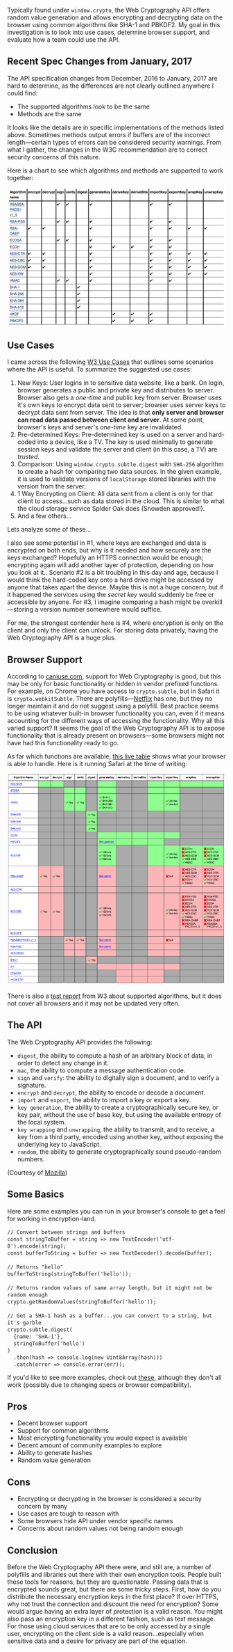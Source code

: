 Typically found under `window.crypto`, the Web Cryptography API offers random value generation and allows encrypting and decrypting data on the browser using common algorithms like SHA-1 and PBKDF2. My goal in this investigation is to look into use cases, determine browser support, and evaluate how a team could use the API.

## Recent Spec Changes from January, 2017
The API specification changes from December, 2016 to January, 2017 are hard to determine, as the differences are not clearly outlined anywhere I could find:

- The supported algorithms look to be the same
- Methods are the same

It looks like the details are in specific implementations of the methods listed above. Sometimes methods output errors if buffers are of the incorrect length—certain types of errors can be considered security warnings. From what I gather, the changes in the W3C recommendation are to correct security concerns of this nature.

Here is a chart to see which algorithms and methods are supported to work together:

![Cryptography Chart](/assets/images/thoughts/cryptography-chart.jpg)

## Use Cases
I came across the following [W3 Use Cases](https://www.w3.org/TR/webcrypto-usecases/) that outlines some scenarios where the API is useful. To summarize the suggested use cases:

1. New Keys: User logins in to sensitive data website, like a bank. On login, browser generates a public and private key and distributes to server. Browser also gets a _one-time_ and public key from server. Browser uses it's own keys to encrypt data sent to server; browser uses server keys to decrypt data sent from server. The idea is that __only server and browser can read data passed between client and server__. At some point, browser's keys and server's _one-time_ key are invalidated.
2. Pre-determined Keys: Pre-determined key is used on a server and hard-coded into a device, like a TV. The key is used minimally to generate session keys and validate the server and client (in this case, a TV) are _trusted_.
3. Comparison: Using `window.crypto.subtle.digest` with `SHA-256` algorithm to create a hash for comparing two data sources. In the given example, it is used to validate versions of `localStorage` stored libraries with the version from the server.
4. 1 Way Encrypting on Client: All data sent from a client is only for that client to access...such as data stored in the cloud. This is similar to what the cloud storage service Spider Oak does (Snowden approved!).
5. And a few others...

Lets analyze some of these...

I also see some potential in #1, where keys are exchanged and data is encrypted on both ends, but why is it needed and how securely are the keys exchanged? Hopefully an HTTPS connection would be enough; encrypting again will add another layer of protection, depending on how you look at it.. Scenario #2 is a bit troubling in this day and age, because I would think the hard-coded key onto a hard drive might be accessed by anyone that takes apart the device. Maybe this is not a huge concern, but if it happened the services using the _secret key_ would suddenly be free or accessible by anyone. For #3, I imagine comparing a hash might be overkill—storing a version number somewhere would suffice.

For me, the strongest contender here is #4, where encryption is only on the client and only the client can unlock. For storing data privately, having the Web Cryptography API is a huge plus.

## Browser Support
According to [caniuse.com](http://caniuse.com/#search=Web%20Crypto), support for Web Cryptography is good, but this may be only for basic functionality or hidden in vendor prefixed functions. For example, on Chrome you have access to `crypto.subtle`, but in Safari it is `crypto.webkitSubtle`. There are polyfills—[Netflix](https://github.com/Netflix/NfWebCrypto) has one, but they no longer maintain it and do not suggest using a polyfill. Best practice seems to be using whatever built-in browser functionality you can, even if it means accounting for the different ways of accessing the functionality. Why all this varied support? It seems the goal of the Web Cryptography API is to expose functionality that is already present on browsers—some browsers might not have had this functionality ready to go.

As far which functions are available, [this live table](https://diafygi.github.io/webcrypto-examples/) shows what your browser is able to handle. Here is it running Safari at the time of writing:

![Cryptography Safari](/assets/images/thoughts/cryptography-safari.jpg)

There is also a [test report](https://rawgit.com/w3c/webcrypto/master/PR-test-report.html) from W3 about supported algorithms, but it does not cover all browsers and it may not be updated very often.

## The API
The Web Cryptography API provides the following:

- `digest`, the ability to compute a hash of an arbitrary block of data, in order to detect any change in it.
- `mac`, the ability to compute a message authentication code.
- `sign` and `verify`: the ability to digitally sign a document, and to verify a signature.
- `encrypt` and `decrypt`, the ability to encode or decode a document.
- `import` and `export`, the ability to import a key or export a key.
- `key generation`, the ability to create a cryptographically secure key, or key pair, without the use of base key, but using the available entropy of the local system.
- `key wrapping` and `unwrapping`, the ability to transmit, and to receive, a key from a third party, encoded using another key, without exposing the underlying key to JavaScript.
- `random`, the ability to generate cryptographically sound pseudo-random numbers.

(Courtesy of [Mozilla](https://developer.mozilla.org/en-US/docs/Web/API/Web_Crypto_API))

## Some Basics
Here are some examples you can run in your browser's console to get a feel for working in encryption-land.
```
// Convert between strings and buffers
const stringToBuffer = string => new TextEncoder('utf-8').encode(string);
const bufferToString = buffer => new TextDecoder().decode(buffer);

// Returns "hello"
bufferToString(stringToBuffer('hello'));

// Returns random values of same array length, but it might not be random enough
crypto.getRandomValues(stringToBuffer('hello'));

// Get a SHA-1 hash as a buffer...you can convert to a string, but it's garble
crypto.subtle.digest(
  {name: 'SHA-1'},
  stringToBuffer('hello')
)
  .then(hash => console.log(new Uint8Array(hash)))
  .catch(error => console.error(err));
```

If you'd like to see more examples, check out [these](https://github.com/diafygi/webcrypto-examples), although they don't all work (possibly due to changing specs or browser compatibility).

## Pros
- Decent browser support
- Support for common algorithms
- Most encrypting functionality you would expect is available
- Decent amount of community examples to explore
- Ability to generate hashes
- Random value generation

## Cons
- Encrypting or decrypting in the browser is considered a security concern by many
- Use cases are tough to reason with
- Some browsers hide API under vendor specific names
- Concerns about random values not being random enough

## Conclusion
Before the Web Cryptography API there were, and still are, a number of polyfills and libraries out there with their own encryption tools. People built these tools for reasons, but they are questionable. Passing data that is encrypted sounds great, but there are some tricky steps. First, how do you distribute the necessary encryption keys in the first place? If over HTTPS, why not trust the connection and discount the need for encryption? Some would argue having an extra layer of protection is a valid reason. You might also pass an encryption key in a different fashion, such as text message. For those using cloud services that are to be only accessed by a single user, encrypting on the client side is a valid reason...especially when sensitive data and a desire for privacy are part of the equation.
